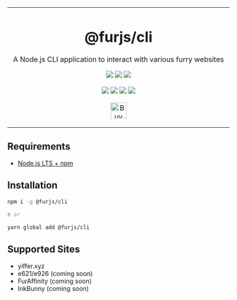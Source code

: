 <p align="center">
	<table>
		<tbody>
			<td align="center">
				<h1>@furjs/cli</h1>
				<p>A Node.js CLI application to interact with various furry websites</p>
				<p>
					<a href="https://www.npmjs.com/package/@furjs/cli"><img src="https://img.shields.io/npm/v/@furjs/cli?color=crimson&label=%40furjs%2Fcli&logo=npm&style=flat-square"></a>
					<a href="https://www.npmjs.com/package/@furjs/cli"><img src="https://img.shields.io/npm/dt/@furjs/cli?color=crimson&logo=npm&style=flat-square"></a>
					<a href="https://www.npmjs.com/package/@furjs/cli"><img src="https://img.shields.io/librariesio/release/npm/@furjs/cli?color=crimson&logo=npm&style=flat-square"></a>
				</p>
				<p>
					<a href="https://github.com/furjs/cli/releases/latest"><img src="https://img.shields.io/github/release-date/furjs/cli.svg?label=Released&logo=github&style=flat-square"></a>
					<a href="https://github.com/furjs/cli/releases/latest"><img src="https://img.shields.io/github/release/furjs/cli.svg?label=Stable&logo=github&style=flat-square"></a>
					<a href="https://github.com/furjs/cli"><img src="https://img.shields.io/github/repo-size/furjs/cli.svg?label=Repo%20Size&logo=github&style=flat-square"></a>
					<a href="https://github.com/furjs/cli/releases/latest"><img src="https://img.shields.io/github/downloads/furjs/cli/latest/total.svg?label=Downloads&logo=github&style=flat-square"></a>
				</p>
				<p>
					<a href='https://ko-fi.com/O4O1DV77' target='_blank'><img height='36' src='https://cdn.ko-fi.com/cdn/kofi1.png?v=3' alt='Buy Me a Coffee at ko-fi.com' /></a>
				</p>
				<img width="2000" height="0">
			</td>
		</tbody>
	</table>
</p>

## Requirements
- [Node.js LTS + npm](https://nodejs.org/en/download/)

## Installation

```sh
npm i -g @furjs/cli

# or

yarn global add @furjs/cli
```

## Supported Sites

- yiffer.xyz
- e621/e926 (coming soon)
- FurAffinity (coming soon)
- InkBunny (coming soon)
